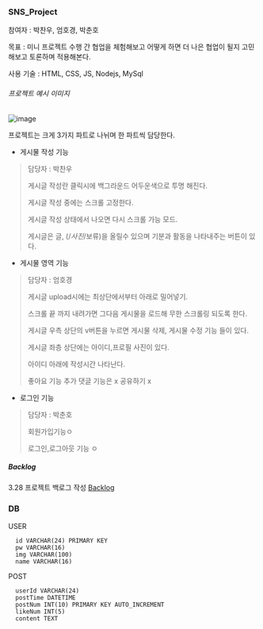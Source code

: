### SNS_Project

참여자 : 박찬우, 엄호경, 박춘호

목표 : 미니 프로젝트 수행 간 협업을 체험해보고 어떻게 하면 더 나은 협업이 될지 고민해보고 토론하며 적용해본다.

사용 기술 : HTML, CSS, JS, Nodejs, MySql

###### 프로젝트 예시 이미지

![image](https://cloud.githubusercontent.com/assets/7167344/24348347/5a836cbc-1316-11e7-88d9-778f47d78367.png)

프로젝트는 크게 3가지 파트로 나뉘며 한 파트씩 담당한다.

- 게시물 작성 기능

> 담당자 : 박찬우
>
>게시글 작성란 클릭시에 백그라운드 어두운색으로 투명 해진다.
>
>게시글 작성 중에는 스크롤 고정한다.
>
>게시글 작성 상태에서 나오면 다시 스크롤 가능 모드. 
>
>게시글은 글, (/*사진*/보류)을 올릴수 있으며 기분과 활동을 나타내주는 버튼이 있다.

- 게시물 영역 기능

> 담당자 : 엄호경
>
>게시글 upload시에는 최상단에서부터 아래로 밀어넣기.
>
>스크롤 끝 까지 내려가면 그다음 게시물을 로드해 무한 스크롤링 되도록 한다.
>
>게시글 우측 상단의 v버튼을 누르면 게시물 삭제, 게시물 수정 기능 들이 있다.
>
>게시글 좌층 상단에는 아이디,프로필 사진이 있다.
>
>아이디 아래에 작성시간 나타난다.
>
>좋아요 기능 추가 댓글 기능은 x 공유하기 x

- 로그인 기능

> 담당자 : 박춘호
>
>회원가입기능ㅇ
>
>로그인,로그아웃 기능 ㅇ

##### Backlog
3.28 프로젝트 백로그 작성
[Backlog](https://docs.google.com/spreadsheets/d/1nMgwXN6MQNQbCNf4bs4PR7NoABAu9KM9CY-XbmV8cmE/edit#gid=0)

### DB
USER
```
  id VARCHAR(24) PRIMARY KEY
  pw VARCHAR(16)
  img VARCHAR(100)
  name VARCHAR(16)
```
POST
```
  userId VARCHAR(24)
  postTime DATETIME
  postNum INT(10) PRIMARY KEY AUTO_INCREMENT
  likeNum INT(5)
  content TEXT
```